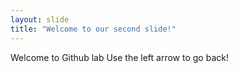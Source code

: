 ```yaml
--- 
layout: slide 
title: "Welcome to our second slide!" 
--- 
```

Welcome to Github lab 
Use the left arrow to go back!
